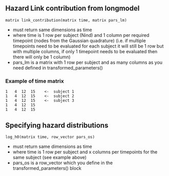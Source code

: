 





## Hazard Link contribution from longmodel

```
matrix link_contribution(matrix time, matrix pars_lm)
```

- must return same dimensions as time
- where time is 1 row per subject (Nind) and 1 column per required timepoint (nodes from the Gaussian quadrature) (i.e. if multiple timepoints need to be evaluated for each subject it will still be 1 row but with multiple columns, if only 1 timepoint needs to be evaluated then there will only be 1 column)
- pars_lm is a matrix with 1 row per subject and as many columns as you need defined in transformed_parameters()


### Example of time matrix

```
1   4  12  15    <-  subject 1
1   4  12  15    <-  subject 2
1   4  12  15    <-  subject 3
1   4  12  15
1   4  12  15
```

## Specifying hazard distributions

```
log_h0(matrix time, row_vector pars_os)
```

- must return same dimensions as time
- where time is 1 row per subject and x columns per timepoints for the same subject (see example above)
- pars_os is a row_vector which you define in the transformed_parameters() block













